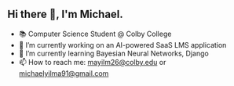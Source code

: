 ## Hi there 👋, I'm Michael.


- 📚 Computer Science Student @ Colby College
- 🔭 I’m currently working on an AI-powered SaaS LMS application 
- 🌱 I’m currently learning Bayesian Neural Networks, Django
- 📫 How to reach me: mayilm26@colby.edu or michaelyilma91@gmail.com

